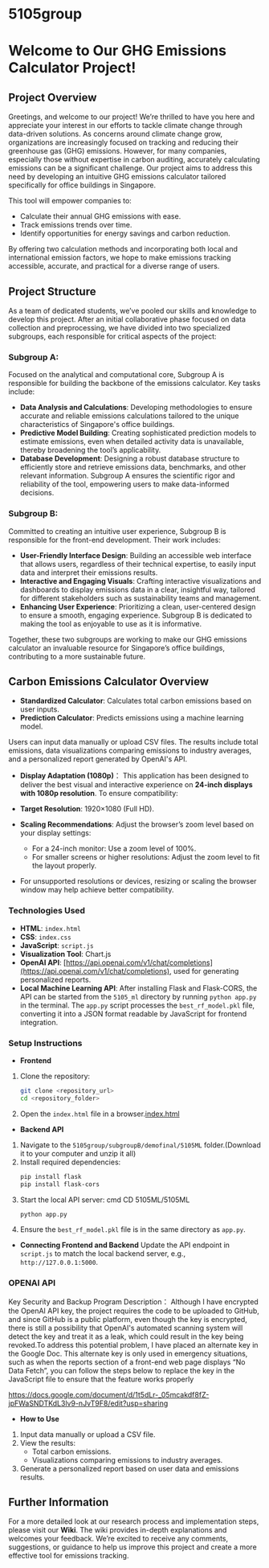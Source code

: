 # 5105group
# Welcome to Our GHG Emissions Calculator Project!

## Project Overview

Greetings, and welcome to our project! We’re thrilled to have you here and appreciate your interest in our efforts to tackle climate change through data-driven solutions. As concerns around climate change grow, organizations are increasingly focused on tracking and reducing their greenhouse gas (GHG) emissions. However, for many companies, especially those without expertise in carbon auditing, accurately calculating emissions can be a significant challenge. Our project aims to address this need by developing an intuitive GHG emissions calculator tailored specifically for office buildings in Singapore.

This tool will empower companies to:
- Calculate their annual GHG emissions with ease.
- Track emissions trends over time.
- Identify opportunities for energy savings and carbon reduction.

By offering two calculation methods and incorporating both local and international emission factors, we hope to make emissions tracking accessible, accurate, and practical for a diverse range of users.

## Project Structure

As a team of dedicated students, we’ve pooled our skills and knowledge to develop this project. After an initial collaborative phase focused on data collection and preprocessing, we have divided into two specialized subgroups, each responsible for critical aspects of the project:

### Subgroup A: 
Focused on the analytical and computational core, Subgroup A is responsible for building the backbone of the emissions calculator. Key tasks include:
- **Data Analysis and Calculations**: Developing methodologies to ensure accurate and reliable emissions calculations tailored to the unique characteristics of Singapore's office buildings.
- **Predictive Model Building**: Creating sophisticated prediction models to estimate emissions, even when detailed activity data is unavailable, thereby broadening the tool’s applicability.
- **Database Development**: Designing a robust database structure to efficiently store and retrieve emissions data, benchmarks, and other relevant information. Subgroup A ensures the scientific rigor and reliability of the tool, empowering users to make data-informed decisions.

### Subgroup B: 
Committed to creating an intuitive user experience, Subgroup B is responsible for the front-end development. Their work includes:
- **User-Friendly Interface Design**: Building an accessible web interface that allows users, regardless of their technical expertise, to easily input data and interpret their emissions results.
- **Interactive and Engaging Visuals**: Crafting interactive visualizations and dashboards to display emissions data in a clear, insightful way, tailored for different stakeholders such as sustainability teams and management.
- **Enhancing User Experience**: Prioritizing a clean, user-centered design to ensure a smooth, engaging experience. Subgroup B is dedicated to making the tool as enjoyable to use as it is informative.

Together, these two subgroups are working to make our GHG emissions calculator an invaluable resource for Singapore’s office buildings, contributing to a more sustainable future.


## Carbon Emissions Calculator Overview

- **Standardized Calculator**: Calculates total carbon emissions based on user inputs.
- **Prediction Calculator**: Predicts emissions using a machine learning model.

Users can input data manually or upload CSV files. The results include total emissions, data visualizations comparing emissions to industry averages, and a personalized report generated by OpenAI's API.

- **Display Adaptation (1080p)**：
This application has been designed to deliver the best visual and interactive experience on **24-inch displays with 1080p resolution**. To ensure compatibility:

- **Target Resolution**: 1920×1080 (Full HD).
- **Scaling Recommendations**: Adjust the browser’s zoom level based on your display settings:
  - For a 24-inch monitor: Use a zoom level of 100%.
  - For smaller screens or higher resolutions: Adjust the zoom level to fit the layout properly.
- For unsupported resolutions or devices, resizing or scaling the browser window may help achieve better compatibility.

###  Technologies Used
- **HTML**: `index.html`
- **CSS**: `index.css`
- **JavaScript**: `script.js`
- **Visualization Tool**: Chart.js
- **OpenAI API**: [https://api.openai.com/v1/chat/completions](https://api.openai.com/v1/chat/completions), used for generating personalized reports.
- **Local Machine Learning API**: After installing Flask and Flask-CORS, the API can be started from the `5105_ml` directory by running `python app.py` in the terminal. The `app.py` script processes the `best_rf_model.pkl` file, converting it into a JSON format readable by JavaScript for frontend integration.

### Setup Instructions
- **Frontend**
1. Clone the repository:
   ```sh
   git clone <repository_url>
   cd <repository_folder>
   ```
2. Open the `index.html` file in a browser.[index.html](https://github.com/zouchengyang/5105group/blob/main/index.html)

- **Backend API**
1. Navigate to the `5105group/subgroupB/demofinal/5105ML` folder.(Download it to your computer and unzip it all)
2. Install required dependencies:
   ```sh
   pip install flask
   pip install flask-cors
   ```
3. Start the local API server: cmd CD 5105ML/5105ML
   ```sh
   python app.py
   ```
4. Ensure the `best_rf_model.pkl` file is in the same directory as `app.py`.

- **Connecting Frontend and Backend**
Update the API endpoint in `script.js` to match the local backend server, e.g., `http://127.0.0.1:5000`.

### OPENAI API
Key Security and Backup Program Description：
  Although I have encrypted the OpenAI API key, the project requires the code to be uploaded to GitHub, and since GitHub is a public platform, even 
  though the key is encrypted, there is still a possibility that OpenAI's automated scanning system will detect the key and treat it as a leak, which could 
  result in the key being revoked.To address this potential problem, I have placed an alternate key in the Google Doc. This alternate key is only used in emergency situations, such as 
  when the reports section of a front-end web page displays “No Data Fetch”, you can follow the steps below to replace the key in the JavaScript file 
  to ensure that the feature works properly
  
https://docs.google.com/document/d/1t5dLr-_05mcakdf8fZ-jpFWaSNDTKdL3lv9-nJvT9F8/edit?usp=sharing

- **How to Use**
1. Input data manually or upload a CSV file.
2. View the results:
   - Total carbon emissions.
   - Visualizations comparing emissions to industry averages.
3. Generate a personalized report based on user data and emissions results.

## Further Information

For a more detailed look at our research process and implementation steps, please visit our **Wiki**. The wiki provides in-depth explanations and welcomes your feedback. We’re excited to receive any comments, suggestions, or guidance to help us improve this project and create a more effective tool for emissions tracking.


